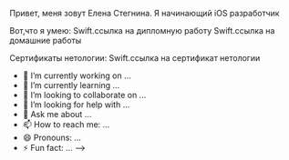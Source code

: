 
Привет, меня зовут Елена Стегнина.
Я начинающий iOS разработчик

Вот,что я умею:
Swift.ссылка на дипломную работу
Swift.ссылка на домашние работы

Сертификаты нетологии:
Swift.ссылка на сертификат нетологии




- 🔭 I’m currently working on ...
- 🌱 I’m currently learning ...
- 👯 I’m looking to collaborate on ...
- 🤔 I’m looking for help with ...
- 💬 Ask me about ...
- 📫 How to reach me: ...
- 😄 Pronouns: ...
- ⚡ Fun fact: ...
-->
